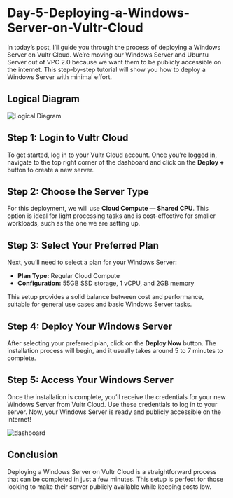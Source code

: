 # Day-5-Deploying-a-Windows-Server-on-Vultr-Cloud

In today’s post, I’ll guide you through the process of deploying a Windows Server on Vultr Cloud. We’re moving our Windows Server and Ubuntu Server out of VPC 2.0 because we want them to be publicly accessible on the internet. This step-by-step tutorial will show you how to deploy a Windows Server with minimal effort.

## Logical Diagram

![Logical Diagram](https://raw.githubusercontent.com/Virus192/Day-5-Deploying-a-Windows-Server-on-Vultr-Cloud/main/images/1_VCKRGZAd1IWFjfHcdCKCDg.png)

## Step 1: Login to Vultr Cloud

To get started, log in to your Vultr Cloud account. Once you’re logged in, navigate to the top right corner of the dashboard and click on the **Deploy +** button to create a new server.

## Step 2: Choose the Server Type

For this deployment, we will use **Cloud Compute — Shared CPU**. This option is ideal for light processing tasks and is cost-effective for smaller workloads, such as the one we are setting up.

## Step 3: Select Your Preferred Plan

Next, you’ll need to select a plan for your Windows Server:

- **Plan Type:** Regular Cloud Compute
- **Configuration:** 55GB SSD storage, 1 vCPU, and 2GB memory

This setup provides a solid balance between cost and performance, suitable for general use cases and basic Windows Server tasks.

## Step 4: Deploy Your Windows Server

After selecting your preferred plan, click on the **Deploy Now** button. The installation process will begin, and it usually takes around 5 to 7 minutes to complete.

## Step 5: Access Your Windows Server

Once the installation is complete, you’ll receive the credentials for your new Windows Server from Vultr Cloud. Use these credentials to log in to your server. Now, your Windows Server is ready and publicly accessible on the internet!

![dashboard](https://raw.githubusercontent.com/Virus192/Day-5-Deploying-a-Windows-Server-on-Vultr-Cloud/main/images/1_NPb1GbgUu3bSInxn7IbKeA.png)
## Conclusion

Deploying a Windows Server on Vultr Cloud is a straightforward process that can be completed in just a few minutes. This setup is perfect for those looking to make their server publicly available while keeping costs low.

